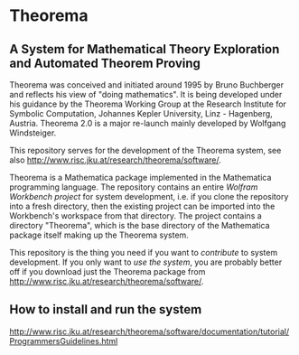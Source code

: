 Theorema
==============
A System for Mathematical Theory Exploration and Automated Theorem Proving
--------------

Theorema was conceived and initiated around 1995 by Bruno Buchberger and
reflects his view of "doing mathematics". It is being developed under his
guidance by the Theorema Working Group at the Research Institute for Symbolic
Computation, Johannes Kepler University, Linz - Hagenberg, Austria.
Theorema 2.0 is a major re-launch mainly developed by Wolfgang Windsteiger.

This repository serves for the development of the Theorema system, see
also http://www.risc.jku.at/research/theorema/software/.

Theorema is a Mathematica package implemented in the Mathematica programming
language. The repository contains an entire _Wolfram Workbench project_ for
system development, i.e. if you clone the repository into a fresh directory,
then the existing project can be imported into the Workbench's workspace from
that directory. The project contains a directory "Theorema", which is the base
directory of the Mathematica package itself making up the Theorema system.

This repository is the thing you need if you want to _contribute_ to system
development. If you only want to _use the system_, you are probably better
off if you download just the Theorema package from 
http://www.risc.jku.at/research/theorema/software/. 

How to install and run the system
--------------

http://www.risc.jku.at/research/theorema/software/documentation/tutorial/ProgrammersGuidelines.html
